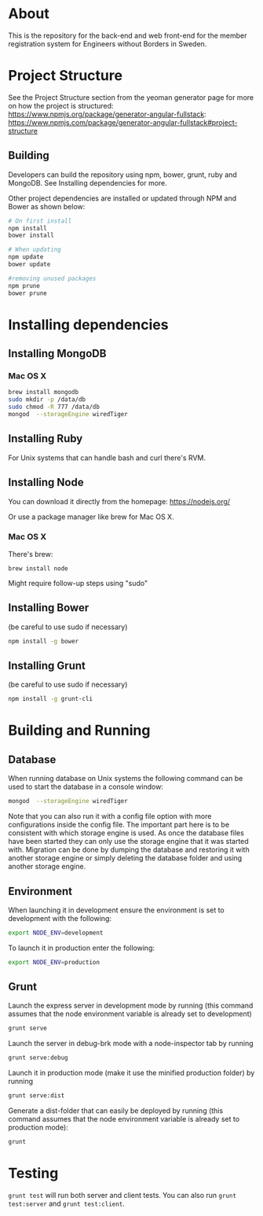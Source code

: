# About #

This is the repository for the back-end and web front-end for the member registration system for Engineers without Borders in Sweden.

# Project Structure #

See the Project Structure section from the yeoman generator page for more on how the project is structured: https://www.npmjs.org/package/generator-angular-fullstack: https://www.npmjs.com/package/generator-angular-fullstack#project-structure

## Building ##

Developers can build the repository using npm, bower, grunt, ruby and MongoDB. See Installing dependencies for more.

Other project dependencies are installed or updated through NPM and Bower as shown below:

```bash
# On first install
npm install
bower install

# When updating
npm update
bower update

#removing unused packages
npm prune
bower prune
```

# Installing dependencies
## Installing MongoDB ##
### Mac OS X ###
```bash
brew install mongodb
sudo mkdir -p /data/db
sudo chmod -R 777 /data/db
mongod  --storageEngine wiredTiger
```
## Installing Ruby ##
For Unix systems that can handle bash and curl there's RVM.

## Installing Node ##
You can download it directly from the homepage: https://nodejs.org/

Or use a package manager like brew for Mac OS X.

### Mac OS X ###
There's brew: 
```
brew install node
```
Might require follow-up steps using "sudo"

## Installing Bower ##
(be careful to use sudo if necessary)
```bash
npm install -g bower
```

## Installing Grunt ##
(be careful to use sudo if necessary)
```bash
npm install -g grunt-cli
```

# Building and Running #
## Database ##
When running database on Unix systems the following command can be used to start the database in a console window:
```bash
mongod  --storageEngine wiredTiger
```
Note that you can also run it with a config file option with more configurations inside the config file. The important 
part here is to be consistent with which storage engine is used. As once the database files have been started they can 
only use the storage engine that it was started with. Migration can be done by dumping the database and restoring it 
with another storage engine or simply deleting the database folder and using another storage engine.

## Environment ##
When launching it in development ensure the environment is set to development with the following:

```bash
export NODE_ENV=development
```

To launch it in production enter the following: 

```bash
export NODE_ENV=production
```

## Grunt ##
Launch the express server in development mode by running (this command assumes that the node environment variable is already set to development)

```bash
grunt serve
```

Launch the server in debug-brk mode with a node-inspector tab
by running

```bash
grunt serve:debug
```

Launch it in production mode (make it use the minified
production folder) by running

```bash
grunt serve:dist
```

Generate a dist-folder that can easily be deployed by running (this command assumes that the node environment variable is already set to production mode):

```bash
grunt
```

# Testing
`grunt test` will run both server and client tests. You can also run
`grunt test:server` and `grunt test:client`.